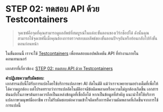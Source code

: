 # STEP 02: ทดสอบ API ด้วย Testcontainers

> จุดเซฟคือจุดที่คุณสามารถดูผลลัพธ์ที่สมบูรณ์ในแต่ละขั้นตอนของเวิร์กช็อปได้ ดังนั้นคุณสามารถใช้จุดเซฟนี้เมื่อคุณต้องการตรวจสอบผลลัพธ์ของขั้นตอนปัจจุบันหรือย้อนกลับไปยังขั้นตอนก่อนหน้า

ในขั้นตอนนี้ เราจะใช้ [Testcontainers](https://dotnet.testcontainers.org/) เพื่อทดสอบแอปพลิเคชัน API ที่ทำงานภายในคอนเทนเนอร์

เอกสารที่เกี่ยวข้อง: [STEP 02: ทดสอบ API ด้วย Testcontainers](../../docs/step-02.md)

**คำปฏิเสธความรับผิดชอบ**:  
เอกสารฉบับนี้ได้รับการแปลโดยใช้บริการแปลภาษา AI อัตโนมัติ แม้ว่าเราจะพยายามอย่างเต็มที่เพื่อให้ได้ความถูกต้อง แต่โปรดทราบว่าการแปลอัตโนมัติอาจมีข้อผิดพลาดหรือความไม่ถูกต้องเกิดขึ้น เอกสารต้นฉบับในภาษาต้นทางควรถือเป็นแหล่งข้อมูลที่เชื่อถือได้ หากเป็นข้อมูลที่สำคัญ แนะนำให้ใช้บริการแปลภาษามนุษย์มืออาชีพ เราไม่รับผิดชอบต่อความเข้าใจผิดหรือการตีความผิดพลาดที่เกิดขึ้นจากการใช้การแปลนี้